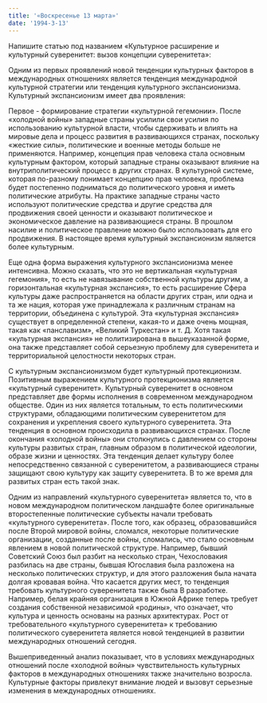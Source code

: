```yaml
---
title: '«Воскресенье 13 марта»'
date: '1994-3-13'
---
```


Напишите статью под названием «Культурное расширение и культурный суверенитет: вызов концепции суверенитета»:

Одним из первых проявлений новой тенденции культурных факторов в международных отношениях является тенденция международной культурной стратегии или тенденция культурного экспансионизма. Культурный экспансионизм имеет два проявления:

Первое - формирование стратегии «культурной гегемонии». После «холодной войны» западные страны усилили свои усилия по использованию культурной власти, чтобы сдерживать и влиять на мировые дела и процесс развития в развивающихся странах, поскольку «жесткие силы», политические и военные методы больше не применяются. Например, концепция прав человека стала основным культурным фактором, который западные страны оказывают влияние на внутриполитический процесс в других странах. В культурной системе, которая по-разному понимает концепцию прав человека, проблема будет постепенно подниматься до политического уровня и иметь политические атрибуты. На практике западные страны часто используют политические средства и другие средства для продвижения своей ценности и оказывают политическое и экономическое давление на развивающиеся страны. В прошлом насилие и политическое правление можно было использовать для его продвижения. В настоящее время культурный экспансионизм является более культурным.

Еще одна форма выражения культурного экспансионизма менее интенсивна. Можно сказать, что это не вертикальная «культурная гегемония», то есть не навязывание собственной культуры другим, а горизонтальная «культурная экспансия», то есть расширение Сфера культуры даже распространяется на области других стран, или одна и та же нация, которая уже принадлежала к различным странам на территории, объединена с культурой. Эта «культурная экспансия» существует в определенной степени, какая-то и даже очень мощная, такая как «панславизм», «Великий Туркестан» и т. Д. Хотя такая «культурная экспансия» не политизирована в вышеуказанной форме, она также представляет собой серьезную проблему для суверенитета и территориальной целостности некоторых стран.

С культурным экспансионизмом будет культурный протекционизм. Позитивным выражением культурного протекционизма является «культурный суверенитет». Культурный суверенитет в основном представляет две формы исполнения в современном международном обществе. Один из них является тотальным, то есть политическими структурами, обладающими политическим суверенитетом для сохранения и укрепления своего культурного суверенитета. Эта тенденция в основном происходила в развивающихся странах. После окончания «холодной войны» они столкнулись с давлением со стороны культуры развитых стран, главным образом в политической идеологии, образе жизни и ценностях. Эта тенденция делает культуру более непосредственно связанной с суверенитетом, а развивающиеся страны защищают свою культуру как защиту суверенитета. В то же время для развитых стран есть такой знак.

Одним из направлений «культурного суверенитета» является то, что в новом международном политическом ландшафте более оригинальные второстепенные политические субъекты начали требовать «культурного суверенитета». После того, как образец, образовавшийся после Второй мировой войны, сломался, некоторые политические организации, созданные после войны, сломались, что стало основным явлением в новой политической структуре. Например, бывший Советский Союз был разбит на несколько стран, Чехословакия разбилась на две страны, бывшая Югославия была разложена на несколько политических структур, и для этого разложения была начата долгая кровавая война. Что касается других мест, то тенденция требовать культурного суверенитета также была В разработке. Например, белая крайняя организация в Южной Африке теперь требует создания собственной независимой «родины», что означает, что культура и ценность основаны на разных архитектурах. Рост от требовательного «культурного суверенитета» к требованию политического суверенитета является новой тенденцией в развитии международных отношений сегодня.

Вышеприведенный анализ показывает, что в условиях международных отношений после «холодной войны» чувствительность культурных факторов в международных отношениях также значительно возросла. Культурные факторы привлекут внимание людей и вызовут серьезные изменения в международных отношениях.

